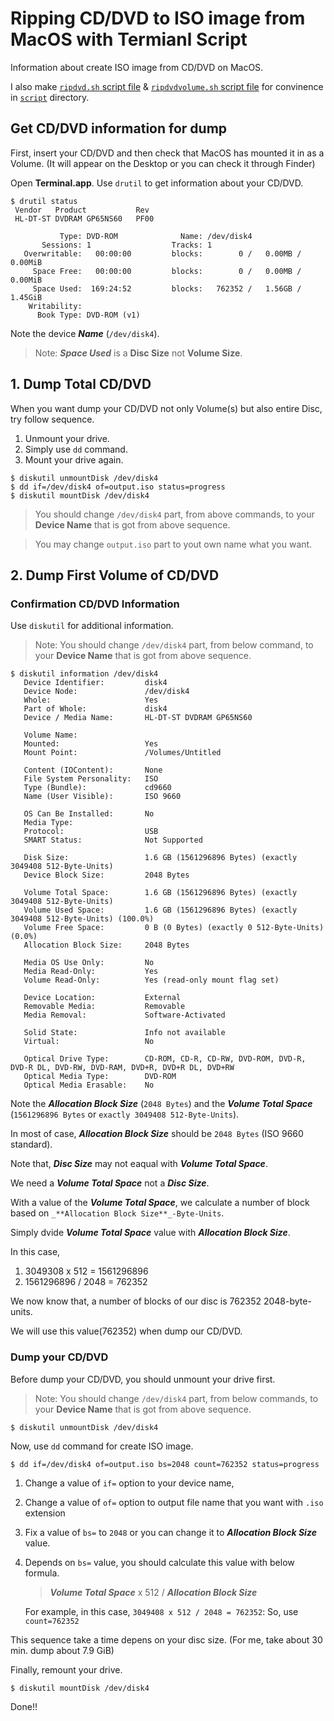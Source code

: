 # Ripping CD/DVD to ISO image from MacOS with Termianl Script

Information about create ISO image from CD/DVD on MacOS.

I also make [`ripdvd.sh` script file](https://github.com/JinQ-git/DVDRipForMac/blob/main/script/ripdvd.sh) & [`ripdvdvolume.sh` script file](https://github.com/JinQ-git/DVDRipForMac/blob/main/script/ripdvdvolume.sh) for convinence in [`script`](https://github.com/JinQ-git/DVDRipForMac/blob/main/script) directory.

## Get CD/DVD information for dump

First, insert your CD/DVD and then check that MacOS has mounted it in as a Volume. (It will appear on the Desktop or you can check it through Finder)

Open **Terminal.app**. Use `drutil` to get information about your CD/DVD.

```
$ drutil status
 Vendor   Product           Rev 
 HL-DT-ST DVDRAM GP65NS60   PF00

           Type: DVD-ROM              Name: /dev/disk4
       Sessions: 1                  Tracks: 1 
   Overwritable:   00:00:00         blocks:        0 /   0.00MB /   0.00MiB
     Space Free:   00:00:00         blocks:        0 /   0.00MB /   0.00MiB
     Space Used:  169:24:52         blocks:   762352 /   1.56GB /   1.45GiB
    Writability: 
      Book Type: DVD-ROM (v1)
```

Note the device _**Name**_ (`/dev/disk4`).

> Note: _**Space Used**_ is a **Disc Size** not **Volume Size**.

## 1. Dump Total CD/DVD

When you want dump your CD/DVD not only Volume(s) but also entire Disc, try follow sequence.

1. Unmount your drive.
1. Simply use `dd` command.
1. Mount your drive again.

```
$ diskutil unmountDisk /dev/disk4
$ dd if=/dev/disk4 of=output.iso status=progress
$ diskutil mountDisk /dev/disk4
```

> You should change `/dev/disk4` part, from above commands, to your **Device Name** that is got from above sequence.

> You may change `output.iso` part to yout own name what you want.


## 2. Dump First Volume of CD/DVD

### Confirmation CD/DVD Information

Use `diskutil` for additional information.

> Note: You should change `/dev/disk4` part, from below command, to your **Device Name** that is got from above sequence.

```
$ diskutil information /dev/disk4
   Device Identifier:         disk4
   Device Node:               /dev/disk4
   Whole:                     Yes
   Part of Whole:             disk4
   Device / Media Name:       HL-DT-ST DVDRAM GP65NS60

   Volume Name:               
   Mounted:                   Yes
   Mount Point:               /Volumes/Untitled

   Content (IOContent):       None
   File System Personality:   ISO
   Type (Bundle):             cd9660
   Name (User Visible):       ISO 9660

   OS Can Be Installed:       No
   Media Type:                
   Protocol:                  USB
   SMART Status:              Not Supported

   Disk Size:                 1.6 GB (1561296896 Bytes) (exactly 3049408 512-Byte-Units)
   Device Block Size:         2048 Bytes

   Volume Total Space:        1.6 GB (1561296896 Bytes) (exactly 3049408 512-Byte-Units)
   Volume Used Space:         1.6 GB (1561296896 Bytes) (exactly 3049408 512-Byte-Units) (100.0%)
   Volume Free Space:         0 B (0 Bytes) (exactly 0 512-Byte-Units) (0.0%)
   Allocation Block Size:     2048 Bytes

   Media OS Use Only:         No
   Media Read-Only:           Yes
   Volume Read-Only:          Yes (read-only mount flag set)

   Device Location:           External
   Removable Media:           Removable
   Media Removal:             Software-Activated

   Solid State:               Info not available
   Virtual:                   No

   Optical Drive Type:        CD-ROM, CD-R, CD-RW, DVD-ROM, DVD-R, DVD-R DL, DVD-RW, DVD-RAM, DVD+R, DVD+R DL, DVD+RW
   Optical Media Type:        DVD-ROM
   Optical Media Erasable:    No
```

Note the _**Allocation Block Size**_ (`2048 Bytes`) and the _**Volume Total Space**_ (`1561296896 Bytes` or `exactly 3049408 512-Byte-Units`).

In most of case, _**Allocation Block Size**_  should be `2048 Bytes` (ISO 9660 standard).

Note that, _**Disc Size**_ may not eaqual with _**Volume Total Space**_. 

We need a _**Volume Total Space**_ not a _**Disc Size**_.

With a value of the _**Volume Total Space**_, we calculate a number of block based on `_**Allocation Block Size**_-Byte-Units`.

Simply dvide _**Volume Total Space**_ value with _**Allocation Block Size**_.

In this case,

1. 3049308 x 512 = 1561296896
1. 1561296896 / 2048 = 762352

We now know that, a number of blocks of our disc is 762352 2048-byte-units.

We will use this value(762352) when dump our CD/DVD.

### Dump your CD/DVD

Before dump your CD/DVD, you should unmount your drive first.

> Note: You should change `/dev/disk4` part, from below commands, to your **Device Name** that is got from above sequence.

```
$ diskutil unmountDisk /dev/disk4
```

Now, use `dd` command for create ISO image.

```
$ dd if=/dev/disk4 of=output.iso bs=2048 count=762352 status=progress
```

1. Change a value of `if=` option to your device name,
1. Change a value of `of=` option to output file name that you want with `.iso` extension
1. Fix a value of `bs=` to `2048` or you can change it to _**Allocation Block Size**_ value.
1. Depends on `bs=` value, you should calculate this value with below formula.
   > _**Volume Total Space**_ x 512 / _**Allocation Block Size**_

   For example, in this case, `3049408 x 512 / 2048 = 762352`: So, use `count=762352`

This sequence take a time depens on your disc size. (For me, take about 30 min. dump about 7.9 GiB)

Finally, remount your drive.

```
$ diskutil mountDisk /dev/disk4
```

Done!!
